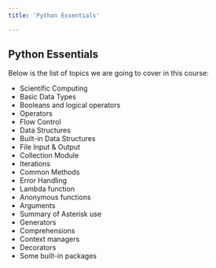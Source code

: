 ```yaml
---
title: 'Python Essentials'

---
```


## Python Essentials

Below is the list of topics we are going to cover in this course:

- Scientific Computing
- Basic Data Types
- Booleans and logical operators
- Operators
- Flow Control
- Data Structures
- Built-in Data Structures
- File Input & Output
- Collection Module
- Iterations
- Common Methods
- Error Handling
- Lambda function
- Anonymous functions
- Arguments
- Summary of Asterisk use
- Generators
- Comprehensions
- Context managers
- Decorators
- Some built-in packages
